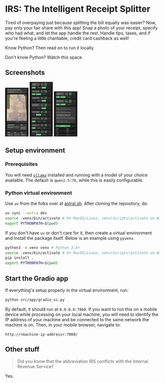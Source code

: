 # IRS: The Intelligent Receipt Splitter

Tired of overpaying just because splitting the bill equally was easier? Now, pay only your fair share with this app! Snap a photo of your receipt, specify who had what, and let the app handle the rest. Handle tips, taxes, and if you're feeling a little charitable, credit card cashback as well!

Know Python? Then read on to run it locally.

Don't know Python? Watch this space.

## Screenshots

<p float="left">
<img src="/assets/images/Screenshot_1.jpg" width=15%>
<img src="/assets/images/Screenshot_2.jpg" width=15%>
<img src="/assets/images/Screenshot_3.jpg" width=15%>
</p>

## Setup environment

### Prerequisites

You will need [`ollama`](https://ollama.com/) installed and running with a model of your choice available. The default is `qwen2.5:7b`, while this is easily configurable.

### Python virtual environment

Use `uv` from the folks over at [astral.sh](https://github.com/astral-sh/uv). After cloning the repository, do:

```bash
uv sync --extra dev
source .venv/bin/activate # On MacOS/Linux, venv\Scripts\activate on Windows
export PYTHONPATH=$(pwd)
```

If you don't have `uv` or don't care for it, then create a virtual environment and install the package itself. Below is an example using `pyvenv`.

```bash
python3 -m venv venv # Python 3.6+
source .venv/bin/activate # On MacOS/Linux, venv\Scripts\activate on Windows
pip install .
export PYTHONPATH=$(pwd)
```

## Start the Gradio app

If everything's setup properly in the virtual environment, run:

```bash
python src/app/gradio_ui.py
```

By default, it should run at `0.0.0.0:7860`. If you want to run this on a mobile device while processing on your local machine, you will need to identify the IP address of your machine and be connected to the same network the machine is on. Then, in your mobile browser, navigate to:

```commandline
http://<machine-ip-address>:7860/
```

## Other stuff

> Did you know that the abbreviation IRS conflicts with the Internal Revenue Service?

Yes.
